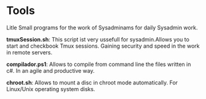 # Tools
Litle Small programs for the work of Sysadminams for daily Sysadmin work.

**tmuxSession.sh**:
This script ist very ussefull for sysadmin.Allows you to start and checkbook Tmux sessions. Gaining security and speed in the work in remote servers. 

**compilador.ps1**: Allows to compile from command line the files written in c#. In an agile and productive way.

**chroot.sh**: Allows to mount a disc in chroot mode automatically. For Linux/Unix operating system disks.
